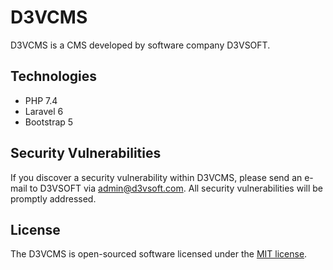 # D3VCMS

D3VCMS is a CMS developed by software company D3VSOFT.

## Technologies

- PHP 7.4
- Laravel 6
- Bootstrap 5

## Security Vulnerabilities

If you discover a security vulnerability within D3VCMS, please send an e-mail to D3VSOFT via [admin@d3vsoft.com](mailto:admin@d3vsoft.com). All security vulnerabilities will be promptly addressed.

## License

The D3VCMS is open-sourced software licensed under the [MIT license](https://opensource.org/licenses/MIT).
